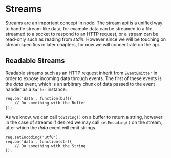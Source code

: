 
# Streams

 Streams are an important concept in node. The stream api is a unified way to handle stream-like data, for example data can be streamed to a file, streamed to a socket to respond to an HTTP request, or a stream can be read-only such as reading from _stdin_. However since we will be touching on stream specifics in later chapters, for now we will concentrate on the api.
 
## Readable Streams

 Readable streams such as an HTTP request inherit from `EventEmitter` in order to expose incoming data through events. The first of these events is the _data_ event, which is an arbitrary chunk of data passed to the event handler as a `Buffer` instance. 

    req.on('data', function(buf){
        // Do something with the Buffer
    });

As we know, we can call `toString()` on a buffer to return a string, however in the case of streams if desired we may call `setEncoding()` on the stream,
after which the _data_ event will emit strings.

    req.setEncoding('utf8');
    req.on('data', function(str){
        // Do something with the String
    }); 